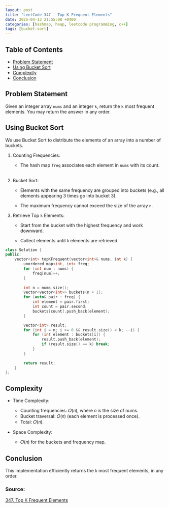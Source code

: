 ```yaml
---
layout: post
title: "LeetCode 347 - Top K Frequent Elements"
date: 2025-04-13 21:55:08 +0400
categories: [hashmap, heap, leetcode programming, c++]
tags: [bucket-sort]
---
```

## Table of Contents
- [Problem Statement](#problem-statement)
- [Using Bucket Sort](#using-bucket-sort)
- [Complexity](#complexity)
- [Conclusion](#conclusion)


## Problem Statement
Given an integer array `nums` and an integer `k`, return the `k` most frequent elements. You may return the answer in any order.

## Using Bucket Sort

We use Bucket Sort to distribute the elements of an array into a number of buckets.

1. Counting Frequencies:

    - The hash map `freq` associates each element in `nums` with its count.
<br><br>

2. Bucket Sort:

    - Elements with the same frequency are grouped into buckets (e.g., all elements appearing 3 times go into bucket 3).

    - The maximum frequency cannot exceed the size of the array `n`.

3. Retrieve Top `k` Elements:

    - Start from the bucket with the highest frequency and work downward.

    - Collect elements until `k` elements are retrieved.

```cpp
class Solution {
public:
    vector<int> topKFrequent(vector<int>& nums, int k) {
        unordered_map<int, int> freq;
        for (int num : nums) {
            freq[num]++;
        }
            
        int n = nums.size();
        vector<vector<int>> buckets(n + 1);
        for (auto& pair : freq) {
            int element = pair.first;
            int count = pair.second;
            buckets[count].push_back(element);
        }

        vector<int> result;
        for (int i = n; i >= 0 && result.size() < k; --i) {
            for (int element : buckets[i]) {
                result.push_back(element);
                if (result.size() == k) break;
            }
        }
            
        return result;
    }
};
```

## Complexity
- Time Complexity:
    - Counting frequencies: 𝑂(𝑛), where 𝑛 is the size of nums.
    - Bucket traversal: 𝑂(𝑛) (each element is processed once).
    - Total: 𝑂(𝑛).

- Space Complexity: 
    - 𝑂(𝑛) for the buckets and frequency map.

## Conclusion
This implementation efficiently returns the `k` most frequent elements, in any order.
### Source:
[347. Top K Frequent Elements](https://leetcode.com/problems/top-k-frequent-elements/description/)
